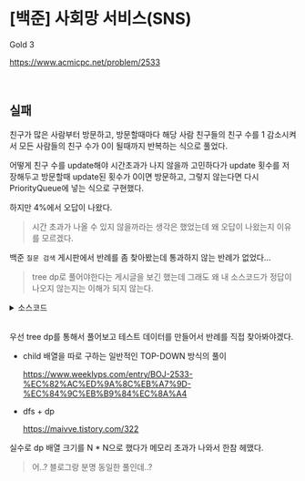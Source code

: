 # [백준] 사회망 서비스(SNS)

Gold 3

https://www.acmicpc.net/problem/2533

<br>

## 실패

친구가 많은 사람부터 방문하고, 방문할때마다 해당 사람 친구들의 친구 수를 1 감소시켜서 모든 사람들의 친구 수가 0이 될때까지 반복하는 식으로 풀었다.

어떻게 친구 수를 update해야 시간초과가 나지 않을까 고민하다가 update 횟수를 저장해두고 방문할때 update된 횟수가 0이면 방문하고, 그렇지 않는다면 다시 PriorityQueue에 넣는 식으로 구현했다.

하지만 4%에서 오답이 나왔다.

> 시간 초과가 나올 수 있지 않을까라는 생각은 했었는데 왜 오답이 나왔는지 이유를 모르겠다.

백준 `질문 검색` 게시판에서 반례를 좀 찾아봤는데 통과하지 않는 반례가 없었다...

> tree dp로 풀어야한다는 게시글을 보긴 했는데 그래도 왜 내 소스코드가 정답이 나오지 않는지는 이해가 되지 않는다.

<details><summary>소스코드</summary>

```java
import java.io.*;
import java.util.*;

class Human implements Comparable<Human> {
    public int num, friendsCnt;

    public Human(int num, int friendsCnt) {
        this.num = num;
        this.friendsCnt = friendsCnt;
    }

    @Override
    public int compareTo(Human o) {
        return o.friendsCnt - this.friendsCnt;
    }
}

class Main {

    int N;
    List<List<Integer>> friends;
    int[] updateCnt;
    boolean[] isEarlyAdopter;
    PriorityQueue<Human> pq;

    final int INF = 987654321;

    int answer() {
        int earlyAdopterCnt = 0;

        while (!pq.isEmpty()) {
            Human earlyAdopterCandidate = pq.poll();
            if(earlyAdopterCandidate.friendsCnt == 0) break;

            if(isEarlyAdopter[earlyAdopterCandidate.num]) continue;

            if(updateCnt[earlyAdopterCandidate.num] > 0) {
                pq.add(new Human(earlyAdopterCandidate.num, earlyAdopterCandidate.friendsCnt - updateCnt[earlyAdopterCandidate.num]));
                updateCnt[earlyAdopterCandidate.num] = 0;
                continue;
            }

            isEarlyAdopter[earlyAdopterCandidate.num] = true;
            earlyAdopterCnt++;
            for (int friend : friends.get(earlyAdopterCandidate.num)) {
                if(isEarlyAdopter[friend]) continue;
                updateCnt[friend]++;
            }
        }
        return earlyAdopterCnt;
    }

    void solution() throws Exception {
        BufferedReader br = new BufferedReader(new InputStreamReader(System.in));
        StringBuilder sb = new StringBuilder();

        N = Integer.parseInt(br.readLine());
        friends = new ArrayList<>();
        for (int i = 0; i < N; i++) {
            friends.add(new ArrayList<>());
        }
        for (int i = 0; i < N - 1; i++) {
            StringTokenizer st = new StringTokenizer(br.readLine());
            int u = Integer.parseInt(st.nextToken());
            int v = Integer.parseInt(st.nextToken());
            u--; v--;
            friends.get(u).add(v);
            friends.get(v).add(u);
        }

        updateCnt = new int[N];
        Arrays.fill(updateCnt, 0);
        isEarlyAdopter = new boolean[N];
        Arrays.fill(isEarlyAdopter, false);
        pq = new PriorityQueue<>();
        for (int i = 0; i < N; i++) {
            pq.add(new Human(i, friends.get(i).size()));
        }

        System.out.println(answer());
        br.close();
    }

    public static void main(String[] args) throws Exception {
        new Main().solution();
    }
}
```

</details><br>

우선 tree dp를 통해서 풀어보고 테스트 데이터를 만들어서 반례를 직접 찾아봐야겠다.

* child 배열을 따로 구하는 일반적인 TOP-DOWN 방식의 풀이

  https://www.weeklyps.com/entry/BOJ-2533-%EC%82%AC%ED%9A%8C%EB%A7%9D-%EC%84%9C%EB%B9%84%EC%8A%A4

* dfs + dp

  https://maivve.tistory.com/322

실수로 dp 배열 크기를 N * N으로 했다가 메모리 초과가 나와서 한참 헤맸다.

> 어..? 블로그랑 분명 동일한 풀인데..?

<br>